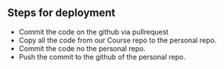 ## Steps for deployment

- Commit the code on the github via pullrequest
- Copy all the code from our Course repo to the personal repo.
- Commit the code no the personal repo.
- Push the commit to the github of the personal repo.

